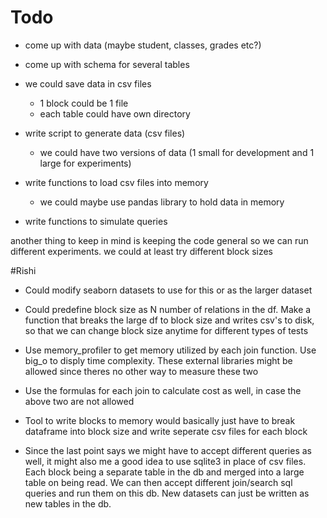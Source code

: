 # Todo
- come up with data (maybe student, classes, grades etc?) 
- come up with schema for several tables 
- we could save data in csv files 
  - 1 block could be 1 file  
  - each table could have own directory

- write script to generate data (csv files)
  - we could have two versions of data (1 small for development and 1 large for experiments)

- write functions to load csv files into memory
  - we could maybe use pandas library to hold data in memory
- write functions to simulate queries


another thing to keep in mind is keeping the code general so we can run different experiments.
we could at least try different block sizes

#Rishi

- Could modify seaborn datasets to use for this or as the larger dataset
- Could predefine block size as N number of relations in the df. Make a function that breaks the large df to block size and writes csv's to disk, so that we can change block size anytime for different types of tests
- Use memory_profiler to get memory utilized by each join function. Use big_o to disply time complexity. These external libraries might be allowed since theres no other way to measure these two
- Use the formulas for each join to calculate cost as well, in case the above two are not allowed
- Tool to write blocks to memory would basically just have to break dataframe into block size and write seperate csv files for each block


- Since the last point says we might have to accept different queries as well, it might also me a good idea to use sqlite3 in place of csv files. Each block being a separate table in the db and merged into a large table on being read. We can then accept different join/search sql queries and run them on this db. New datasets can just be written as new tables in the db.
